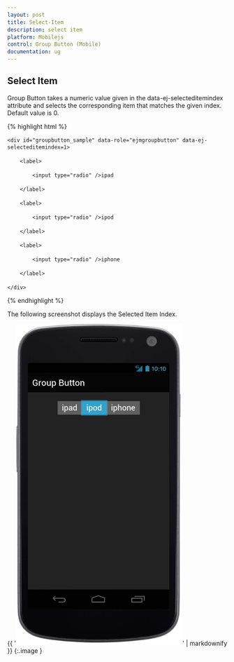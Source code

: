 ```yaml
---
layout: post
title: Select-Item
description: select item
platform: Mobilejs
control: Group Button (Mobile)
documentation: ug
---
```


## Select Item

Group Button takes a numeric value given in the data-ej-selecteditemindex attribute and selects the corresponding item that matches the given index. Default value is 0.

{% highlight html %}

<!-- Group Button rendering via radiobutton -->

    <div id="groupbutton_sample" data-role="ejmgroupbutton" data-ej-selecteditemindex=1>

        <label>

            <input type="radio" />ipad

        </label>

        <label>

            <input type="radio" />ipod

        </label>

        <label>

            <input type="radio" />iphone

        </label>

    </div>



{% endhighlight %}

The following screenshot displays the Selected Item Index.

{{ '![C:/Users/vincentxavier/Desktop/Work/Documentation/Complete Doc/Groupbtton/images/android_1.png](Select-Item_images/Select-Item_img1.png)' | markdownify }}
{:.image }


